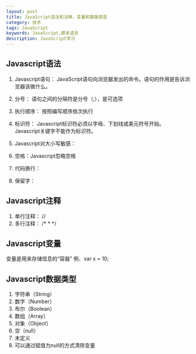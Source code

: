 ```yaml
---
layout: post
title: JavaScript语法和注释、变量和数据类型
category: 技术
tags: JavaScript
keywords: JavaScript,脚本语言
description: JavaScript学习
---
```


## Javascript语法

1. Javascript语句：
JavaScript语句向浏览器发出的命令。语句的作用是告诉浏览器该做什么。

2. 分号：
语句之间的分隔符是分号（;），是可选项

3. 执行顺序：
按照编写顺序依次执行

4. 标识符：
Javascript标识符必须以字母、下划线或美元符号开始。
Javascript关键字不能作为标识符。

5. Javascript对大小写敏感：

6. 空格：Javascript忽略空格
7. 代码换行：
8. 保留字：

## Javascript注释
1. 单行注释：
	//
2. 多行注释：
   /*
   *
   */
   
## Javascript变量
 变量是用来存储信息的“容器”
	例、var x = 10;

## Javascript数据类型
1. 字符串（String）
2. 数字（Number）
3. 布尔（Boolean）
4. 数组（Array）
5. 对象（Object）
6. 空（null）
7. 未定义
8. 可以通过赋值为null的方式清除变量 